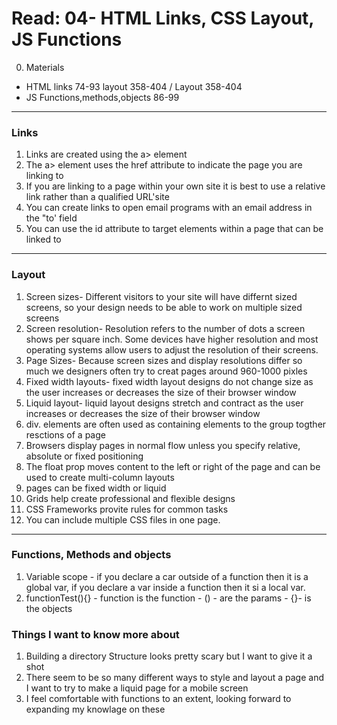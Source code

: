 # Read: 04- HTML Links, CSS Layout, JS Functions
0. Materials
- HTML links 74-93 layout 358-404 / Layout 358-404 
- JS Functions,methods,objects 86-99
--- 

### Links
1. Links are created using the a> element
2. The a> element uses the href attribute to indicate the page you are linking to
3. If you are linking to a page within your own site it is best to use a relative link rather than a qualified URL'site
4. You can create links to open email programs with an email address in the "to' field
5. You can use the id attribute to target elements within a page that can be linked to
 ---
 ### Layout
 
 1. Screen sizes- Different visitors to your site will have differnt sized screens, so your design needs to be able to work on multiple sized screens
 2. Screen resolution- Resolution refers to the number of dots a screen shows per square inch. Some devices have higher resolution and most operating systems allow users to adjust the resolution of their screens.
 3. Page Sizes- Because screen sizes and display resolutions differ so much we designers often try to creat pages around 960-1000 pixles
 4. Fixed width layouts- fixed width layout designs do not change size as the user increases or decreases the size of their browser window
 5. Liquid layout- liquid layout designs stretch and contract as the user increases or decreases the size of their browser window
 6. div. elements are often used as containing elements to the group togther resctions of a page
 7. Browsers display pages in normal flow unless you specify relative, absolute or fixed positioning
 8. The float prop moves content to the left or right of the page and can be used to create multi-column layouts
 9. pages can be fixed width or liquid
 10. Grids help create professional and flexible designs
 11. CSS Frameworks provite rules for common tasks
 12. You can include multiple CSS files in one page.
---

### Functions, Methods and objects

1.  Variable scope - if you declare a car outside of a function then it is a global var, if you declare a var inside a function then it si a local var.
2. functionTest(){}  - function is the function - () - are the params - {}- is the objects




 
 
 
 
 
 
 
 
 
 ### Things I want to know more about
 1. Building a directory Structure looks pretty scary but I want to give it a shot
 2. There seem to be so many different ways to style and layout a page and I want to try to make a liquid page for a mobile screen
 3. I feel comfortable with functions to an extent, looking forward to expanding my knowlage on these
